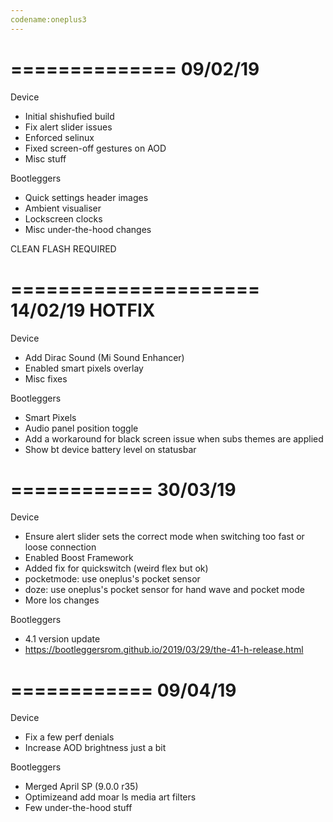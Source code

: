 ```yaml
---
codename:oneplus3
---
```


==============
   09/02/19
==============

Device

- Initial shishufied build
- Fix alert slider issues
- Enforced selinux
- Fixed screen-off gestures on AOD
- Misc stuff

Bootleggers

- Quick settings header images
- Ambient visualiser
- Lockscreen clocks
- Misc under-the-hood changes

CLEAN FLASH REQUIRED

=====================
   14/02/19 HOTFIX
=====================

Device

- Add Dirac Sound (Mi Sound Enhancer)
- Enabled smart pixels overlay
- Misc fixes

Bootleggers

- Smart Pixels
- Audio panel position toggle
- Add a workaround for black screen issue when subs themes are applied
- Show bt device battery level on statusbar

============
  30/03/19
============

Device

- Ensure alert slider sets the correct mode when switching too fast or loose connection
- Enabled Boost Framework
- Added fix for quickswitch (weird flex but ok)
- pocketmode: use oneplus's pocket sensor
- doze: use oneplus's pocket sensor for hand wave and pocket mode
- More los changes

Bootleggers

- 4.1 version update
- https://bootleggersrom.github.io/2019/03/29/the-41-h-release.html

============
  09/04/19
============

Device

- Fix a few perf denials
- Increase AOD brightness just a bit

Bootleggers

- Merged April SP (9.0.0 r35)
- Optimizeand add moar ls media art filters
- Few under-the-hood stuff
